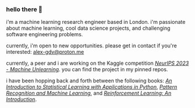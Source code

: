 ### hello there 👋

i'm a machine learning research engineer based in London.
i'm passionate about machine learning, cool data science projects, and challenging software engineering problems.

currently, i'm open to new opportunities.
please get in contact if you're interested: alex-gdv@proton.me

currently, a peer and i are working on the Kaggle competition [_NeurIPS 2023 - Machine Unlearning_](https://www.kaggle.com/competitions/neurips-2023-machine-unlearning). 
you can find the project in my pinned repos.

i have been hopping back and forth between the following books: 
[_An Introduction to Statistical Learning with Applications in Python_](https://www.statlearning.com/), 
[_Pattern Recognition and Machine Learning_](https://www.microsoft.com/en-us/research/publication/pattern-recognition-machine-learning/), 
and [_Reinforcement Learning: An Introduction_](http://incompleteideas.net/book/the-book-2nd.html).
